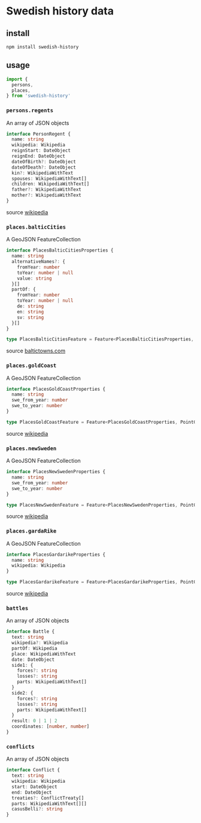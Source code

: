 # Swedish history data

## install

```
npm install swedish-history
```

## usage

```typescript
import {
  persons,
  places,
} from 'swedish-history'
```

### `persons.regents`

An array of JSON objects

```typescript
interface PersonRegent {
  name: string
  wikipedia: Wikipedia
  reignStart: DateObject
  reignEnd: DateObject
  dateOfBirth?: DateObject
  dateOfDeath?: DateObject
  kin?: WikipediaWithText
  spouses: WikipediaWithText[]
  children: WikipediaWithText[]
  father?: WikipediaWithText
  mother?: WikipediaWithText
}
```

source [wikipedia](https://sv.wikipedia.org/wiki/Lista_%C3%B6ver_Sveriges_regenter)

### `places.balticCities`

A GeoJSON FeatureCollection

```typescript
interface PlacesBalticCitiesProperties {
  name: string
  alternativeNames?: {
    fromYear: number
    toYear: number | null
    value: string
  }[]
  partOf: {
    fromYear: number
    toYear: number | null
    de: string
    en: string
    sv: string
  }[]
}

type PlacesBalticCitiesFeature = Feature<PlacesBalticCitiesProperties, PointGeometry>
```

source [baltictowns.com](http://www.baltictowns.com/portal/e_index.html)

### `places.goldCoast`

A GeoJSON FeatureCollection

```typescript
interface PlacesGoldCoastProperties {
  name: string
  swe_from_year: number
  swe_to_year: number
}

type PlacesGoldCoastFeature = Feature<PlacesGoldCoastProperties, PointGeometry>
```

source [wikipedia](https://en.wikipedia.org/wiki/Swedish_Gold_Coast)

### `places.newSweden`

A GeoJSON FeatureCollection

```typescript
interface PlacesNewSwedenProperties {
  name: string
  swe_from_year: number
  swe_to_year: number
}

type PlacesNewSwedenFeature = Feature<PlacesNewSwedenProperties, PointGeometry>
```

source [wikipedia](https://en.wikipedia.org/wiki/New_Sweden)

### `places.gardaRike`

A GeoJSON FeatureCollection

```typescript
interface PlacesGardarikeProperties {
  name: string
  wikipedia: Wikipedia
}

type PlacesGardarikeFeature = Feature<PlacesGardarikeProperties, PointGeometry>
```

source [wikipedia](https://en.wikipedia.org/wiki/Gar%C3%B0ar%C3%ADki)

### `battles`

An array of JSON objects

```typescript
interface Battle {
  text: string
  wikipedia?: Wikipedia
  partOf: Wikipedia
  place: WikipediaWithText
  date: DateObject
  side1: {
    forces?: string
    losses?: string
    parts: WikipediaWithText[]
  }
  side2: {
    forces?: string
    losses?: string
    parts: WikipediaWithText[]
  }
  result: 0 | 1 | 2
  coordinates: [number, number]
}
```

### `conflicts`

An array of JSON objects

```typescript
interface Conflict {
  text: string
  wikipedia: Wikipedia
  start: DateObject
  end: DateObject
  treaties?: ConflictTreaty[]
  parts: WikipediaWithText[][]
  casusBelli?: string
}
```